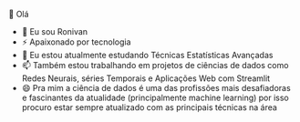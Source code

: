  👋 Olá
- 🔭 Eu sou Ronivan
- ⚡ Apaixonado por tecnologia
- 🌱 Eu estou atualmente estudando Técnicas Estatísticas Avançadas 
- 📫 Também estou trabalhando em projetos de ciências de dados como Redes Neurais, séries Temporais e Aplicações Web com Streamlit
- 😄 Pra mim a ciência de dados é uma das profissões mais desafiadoras e fascinantes da atualidade (principalmente machine learning) por isso procuro estar sempre atualizado com as principais técnicas na área



